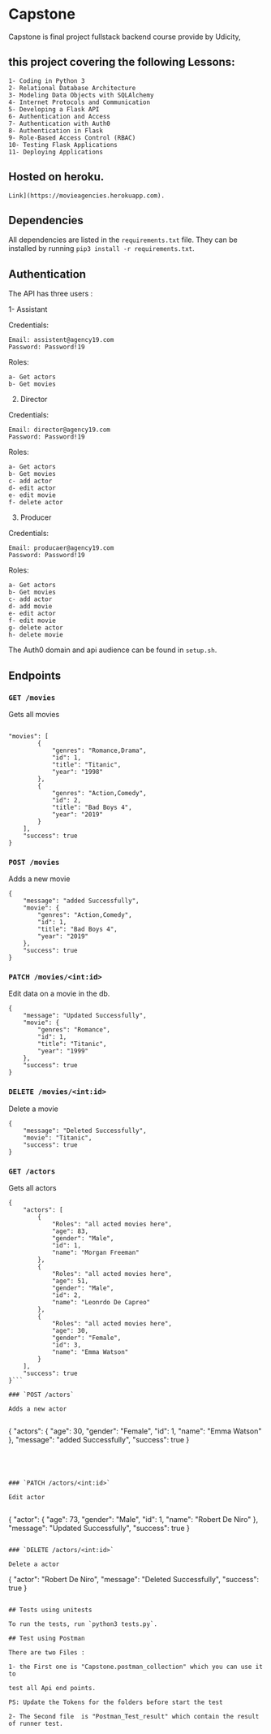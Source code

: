 # Capstone

Capstone is final project  fullstack backend course provide by  Udicity, 

## this  project covering the following Lessons:
```
1- Coding in Python 3
2- Relational Database Architecture
3- Modeling Data Objects with SQLAlchemy
4- Internet Protocols and Communication
5- Developing a Flask API
6- Authentication and Access
7- Authentication with Auth0
8- Authentication in Flask
9- Role-Based Access Control (RBAC)
10- Testing Flask Applications
11- Deploying Applications
``` 

## Hosted on heroku.

```
Link](https://movieagencies.herokuapp.com).
```

## Dependencies

All dependencies are listed in the `requirements.txt` file. 
They can be installed by running `pip3 install -r requirements.txt`.

## Authentication

The API has three users :

1-  Assistant


Credentials:
```
Email: assistent@agency19.com
Password: Password!19
```


Roles:
```
a- Get actors
b- Get movies
```

2. Director


Credentials:
```
Email: director@agency19.com
Password: Password!19
```


Roles:
```
a- Get actors
b- Get movies
c- add actor
d- edit actor
e- edit movie
f- delete actor
```


3. Producer

Credentials:
```
Email: producaer@agency19.com
Password: Password!19
```


Roles:
```
a- Get actors
b- Get movies
c- add actor
d- add movie
e- edit actor
f- edit movie
g- delete actor
h- delete movie
```


The Auth0 domain and api audience can be found in `setup.sh`.

## Endpoints

### `GET /movies`

Gets all movies 



```

"movies": [
        {
            "genres": "Romance,Drama",
            "id": 1,
            "title": "Titanic",
            "year": "1998"
        },
        {
            "genres": "Action,Comedy",
            "id": 2,
            "title": "Bad Boys 4",
            "year": "2019"
        }
    ],
    "success": true
}
```

### `POST /movies`

Adds a new movie 



```
{
    "message": "added Successfully",
    "movie": {
        "genres": "Action,Comedy",
        "id": 1,
        "title": "Bad Boys 4",
        "year": "2019"
    },
    "success": true
}
```



### `PATCH /movies/<int:id>`

Edit data on a movie in the db.


```
{
    "message": "Updated Successfully",
    "movie": {
        "genres": "Romance",
        "id": 1,
        "title": "Titanic",
        "year": "1999"
    },
    "success": true
}
```

### `DELETE /movies/<int:id>`

Delete a movie 



```
{
    "message": "Deleted Successfully",
    "movie": "Titanic",
    "success": true
}
```

### `GET /actors`

Gets all actors 



```
{
    "actors": [
        {
            "Roles": "all acted movies here",
            "age": 83,
            "gender": "Male",
            "id": 1,
            "name": "Morgan Freeman"
        },
        {
            "Roles": "all acted movies here",
            "age": 51,
            "gender": "Male",
            "id": 2,
            "name": "Leonrdo De Capreo"
        },
        {
            "Roles": "all acted movies here",
            "age": 30,
            "gender": "Female",
            "id": 3,
            "name": "Emma Watson"
        }
    ],
    "success": true
}```

### `POST /actors`

Adds a new actor 


```
{
    "actors": {
        "age": 30,
        "gender": "Female",
        "id": 1,
        "name": "Emma Watson"
    },
    "message": "added Successfully",
    "success": true
}
```




### `PATCH /actors/<int:id>`

Edit actor


```
{
    "actor": {
        "age": 73,
        "gender": "Male",
        "id": 1,
        "name": "Robert De Niro"
    },
    "message": "Updated Successfully",
    "success": true
}
```

### `DELETE /actors/<int:id>`

Delete a actor 

```
{
    "actor": "Robert De Niro",
    "message": "Deleted Successfully",
    "success": true
}
```

## Tests using unitests

To run the tests, run `python3 tests.py`.

## Test using Postman 

There are two Files :

1- the First one is "Capstone.postman_collection" which you can use it to 

test all Api end points.

PS: Update the Tokens for the folders before start the test

2- The Second file  is "Postman_Test_result" which contain the result of runner test.